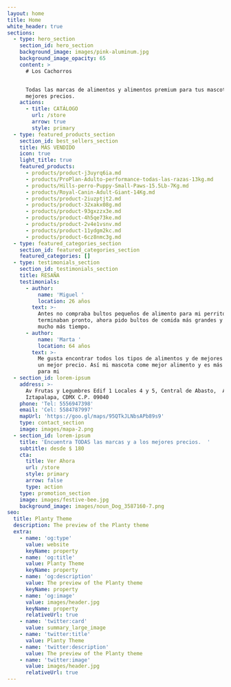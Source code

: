 ```yaml
---
layout: home
title: Home
white_header: true
sections:
  - type: hero_section
    section_id: hero_section
    background_image: images/pink-aluminum.jpg
    background_image_opacity: 65
    content: >
      # Los Cachorros


      Todas las marcas de alimentos y alimentos premium para tus mascotas a los
      mejores precios.
    actions:
      - title: CATÁLOGO
        url: /store
        arrow: true
        style: primary
  - type: featured_products_section
    section_id: best_sellers_section
    title: MÁS VENDIDO
    icon: true
    light_title: true
    featured_products:
      - products/product-j3uyrq6ia.md
      - products/ProPlan-Adulto-performance-todas-las-razas-13kg.md
      - products/Hills-perro-Puppy-Small-Paws-15.5Lb-7Kg.md
      - products/Royal-Canin-Adult-Giant-14Kg.md
      - products/product-2iuzptjt2.md
      - products/product-32xakx08g.md
      - products/product-93gxzzx3e.md
      - products/product-4h5qe73ke.md
      - products/product-2v4e1vsnv.md
      - products/product-11ydgm2kc.md
      - products/product-6cz8nmc3g.md
  - type: featured_categories_section
    section_id: featured_categories_section
    featured_categories: []
  - type: testimonials_section
    section_id: testimonials_section
    title: RESAÑA
    testimonials:
      - author:
          name: 'Miguel '
          location: 26 años
        text: >-
          Antes no compraba bultos pequeños de alimento para mi perrito pero se
          terminaban pronto, ahora pido bultos de comida más grandes y me rinden
          mucho más tiempo. 
      - author:
          name: 'Marta '
          location: 64 años
        text: >-
          Me gusta encontrar todos los tipos de alimentos y de mejores marcas a
          un mejor precio. Así mi mascota come mejor alimento y es más accesible
          para mi 
  - section_id: lorem-ipsum
    address: >-
      Av Frutas y Legumbres Edif 1 Locales 4 y 5, Central de Abasto,  Alc.
      Iztapalapa, CDMX C.P. 09040
    phone: 'Tel: 5556947398'
    email: 'Cel: 5584787997'
    mapUrl: 'https://goo.gl/maps/95QTkJLNbsAPb89s9'
    type: contact_section
    image: images/mapa-2.png
  - section_id: lorem-ipsum
    title: 'Encuentra TODAS las marcas y a los mejores precios.  '
    subtitle: desde $ 180
    cta:
      title: Ver Ahora
      url: /store
      style: primary
      arrow: false
      type: action
    type: promotion_section
    image: images/festive-bee.jpg
    background_image: images/noun_Dog_3587160-7.png
seo:
  title: Planty Theme
  description: The preview of the Planty theme
  extra:
    - name: 'og:type'
      value: website
      keyName: property
    - name: 'og:title'
      value: Planty Theme
      keyName: property
    - name: 'og:description'
      value: The preview of the Planty theme
      keyName: property
    - name: 'og:image'
      value: images/header.jpg
      keyName: property
      relativeUrl: true
    - name: 'twitter:card'
      value: summary_large_image
    - name: 'twitter:title'
      value: Planty Theme
    - name: 'twitter:description'
      value: The preview of the Planty theme
    - name: 'twitter:image'
      value: images/header.jpg
      relativeUrl: true
---
```

